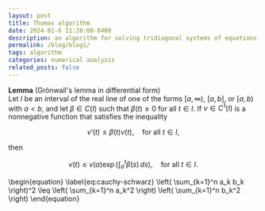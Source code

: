 ```yaml
---
layout: post
title: Thomas algorithm
date: 2024-01-6 11:28:00-0400
description: an algorithm for solving tridiagonal systems of equations
permalink: /blog/blog1/
tags: algorithm
categories: numerical analysis
related_posts: false
---
```


**Lemma** (Grönwall's lemma in differential form)  
Let $I$ be an interval of the real line of one of the forms $[a, \infty)$, $[a, b]$, or $[a, b)$ with $a < b$, and let $\beta \in C(I)$ such that $\beta(t) \geq 0$ for all $t \in I$. If $v \in C^1(I)$ is a nonnegative function that satisfies the inequality

$$
v'(t) \leq \beta(t) v(t), \quad \text{for all } t \in I,
$$

then

$$
v(t) \leq v(a) \exp\left( \int_a^t \beta(s) \, ds \right), \quad \text{for all } t \in I.
$$

\begin{equation}
\label{eq:cauchy-schwarz}
\left( \sum_{k=1}^n a_k b_k \right)^2 \leq \left( \sum_{k=1}^n a_k^2 \right) \left( \sum_{k=1}^n b_k^2 \right)
\end{equation}
